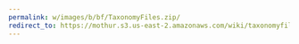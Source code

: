 ```yaml
---
permalink: w/images/b/bf/TaxonomyFiles.zip/
redirect_to: https://mothur.s3.us-east-2.amazonaws.com/wiki/taxonomyfiles.zip
---
```


